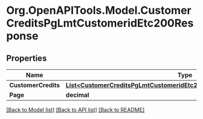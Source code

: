 # Org.OpenAPITools.Model.CustomerCreditsPgLmtCustomeridEtc200Response

## Properties

Name | Type | Description | Notes
------------ | ------------- | ------------- | -------------
**CustomerCredits** | [**List&lt;CustomerCreditsPgLmtCustomeridEtc200ResponseCustomerCreditsInner&gt;**](CustomerCreditsPgLmtCustomeridEtc200ResponseCustomerCreditsInner.md) |  | [optional] 
**Page** | **decimal** |  | [optional] 

[[Back to Model list]](../README.md#documentation-for-models) [[Back to API list]](../README.md#documentation-for-api-endpoints) [[Back to README]](../README.md)

